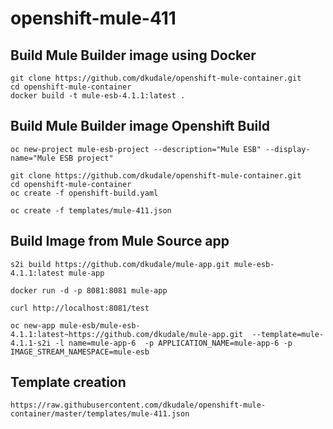 # openshift-mule-411

## Build Mule Builder image using Docker
```
git clone https://github.com/dkudale/openshift-mule-container.git
cd openshift-mule-container
docker build -t mule-esb-4.1.1:latest .
```

## Build Mule Builder image Openshift Build
```
oc new-project mule-esb-project --description="Mule ESB" --display-name="Mule ESB project"

git clone https://github.com/dkudale/openshift-mule-container.git
cd openshift-mule-container
oc create -f openshift-build.yaml

oc create -f templates/mule-411.json

```

## Build Image from Mule Source app

```
s2i build https://github.com/dkudale/mule-app.git mule-esb-4.1.1:latest mule-app

docker run -d -p 8081:8081 mule-app

curl http://localhost:8081/test
```


```
oc new-app mule-esb/mule-esb-4.1.1:latest~https://github.com/dkudale/mule-app.git  --template=mule-4.1.1-s2i -l name=mule-app-6  -p APPLICATION_NAME=mule-app-6 -p IMAGE_STREAM_NAMESPACE=mule-esb
```


## Template creation 
```
https://raw.githubusercontent.com/dkudale/openshift-mule-container/master/templates/mule-411.json
